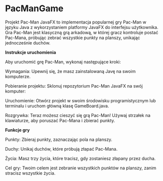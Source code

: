 # PacManGame
Projekt Pac-Man JavaFX to implementacja popularnej gry Pac-Man w języku Java z wykorzystaniem platformy JavaFX do interfejsu użytkownika. Gra Pac-Man jest klasyczną grą arkadową, w której gracz kontroluje postać Pac-Mana, próbując zebrać wszystkie punkty na planszy, unikając jednocześnie duchów.

**Instrukcje uruchomienia**

Aby uruchomić grę Pac-Man, wykonaj następujące kroki:


Wymagania: Upewnij się, że masz zainstalowaną Javę na swoim komputerze.

Pobieranie projektu: Sklonuj repozytorium Pac-Man JavaFX na swój komputer:

Uruchomienie: Otwórz projekt w swoim środowisku programistycznym lub terminalu i uruchom główną klasę GameBoard.java.

Rozgrywka: Teraz możesz cieszyć się grą Pac-Man! Używaj strzałek na klawiaturze, aby poruszać Pac-Mana i zbierać punkty.

**Funkcje gry**

Punkty: Zbieraj punkty, zaznaczając pola na planszy.

Duchy: Unikaj duchów, które próbują złapać Pac-Mana.

Życia: Masz trzy życia, które tracisz, gdy zostaniesz złapany przez ducha.

Cel gry: Twoim celem jest zebranie wszystkich punktów na planszy, zanim stracisz wszystkie życia.
